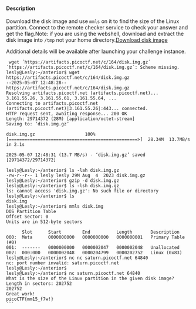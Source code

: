 
#### Description

Download the disk image and use `mmls` on it to find the size of the Linux partition. Connect to the remote checker service to check your answer and get the flag.Note: if you are using the webshell, download and extract the disk image into `/tmp` not your home directory.[Download disk image](https://artifacts.picoctf.net/c/164/disk.img.gz)

Additional details will be available after launching your challenge instance.
````
 wget ´https://artifacts.picoctf.net/c/164/disk.img.gz´
´https://artifacts.picoctf.net/c/164/disk.img.gz´: Scheme missing.
lesly@Lesly:~/anterior$ wget https://artifacts.picoctf.net/c/164/disk.img.gz
--2025-05-07 12:48:28--  https://artifacts.picoctf.net/c/164/disk.img.gz
Resolving artifacts.picoctf.net (artifacts.picoctf.net)... 3.161.55.26, 3.161.55.61, 3.161.55.64, ...
Connecting to artifacts.picoctf.net (artifacts.picoctf.net)|3.161.55.26|:443... connected.
HTTP request sent, awaiting response... 200 OK
Length: 29714372 (28M) [application/octet-stream]
Saving to: ‘disk.img.gz’

disk.img.gz                   100%[=================================================>]  28.34M  13.7MB/s    in 2.1s

2025-05-07 12:48:31 (13.7 MB/s) - ‘disk.img.gz’ saved [29714372/29714372]

lesly@Lesly:~/anterior$ ls -lah disk.img.gz
-rw-r--r-- 1 lesly lesly 29M Aug  4  2023 disk.img.gz
lesly@Lesly:~/anterior$ gzip -d disk.img.gz
lesly@Lesly:~/anterior$ ls -lsh disk.img.gz
ls: cannot access 'disk.img.gz': No such file or directory
lesly@Lesly:~/anterior$ ls
disk.img
lesly@Lesly:~/anterior$ mmls disk.img
DOS Partition Table
Offset Sector: 0
Units are in 512-byte sectors

      Slot      Start        End          Length       Description
000:  Meta      0000000000   0000000000   0000000001   Primary Table (#0)
001:  -------   0000000000   0000002047   0000002048   Unallocated
002:  000:000   0000002048   0000204799   0000202752   Linux (0x83)
lesly@Lesly:~/anterior$ nc nc saturn.picoctf.net 64840
nc: port number invalid: saturn.picoctf.net
lesly@Lesly:~/anterior$
lesly@Lesly:~/anterior$ nc saturn.picoctf.net 64840
What is the size of the Linux partition in the given disk image?
Length in sectors: 202752
202752
Great work!
picoCTF{mm15_f7w!}
```